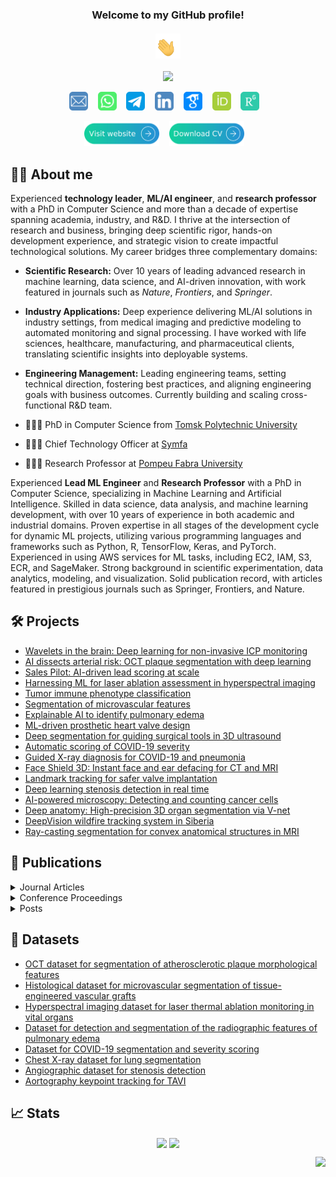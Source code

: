 <h3 align="center">
  Welcome to my GitHub profile!<br/><br/>
  <img src="media/waving_hand.gif" width="40px" height="40px">
</h3>

<!-- Typing SVG -->
<p align="center">
  <a href="https://github.com/ViacheslavDanilov"><img src="https://readme-typing-svg.herokuapp.com?font=montserrat+&size=20&duration=3500&color=2492D4&center=true&vCenter=true&width=500&lines=Skilled++Machine++Learning++Developer;Competent++in++Data++Science;PhD++in++Computer++Science;10%2B++years++of++coding++experience;Proficient++in++Medical++Imaging"></a>
</p>

<!-- Social icons section -->
<p align="center">
    <a href="mailto:viacheslav.v.danilov@gmail.com"><img width="30px" alt="Email" title="Email" src="media/email.png"/></a>
    &#8287;&#8287;
    <a href="https://wa.me/+79521825567"><img width="30px" alt="WhatsApp" title="WhatsApp" src="media/whatsapp.png"/></a>
    &#8287;&#8287;
    <a href="https://t.me/ballmaske"><img width="30px" alt="Telegram" title="Telegram" src="media/telegram.png"/></a>
    &#8287;&#8287;
    <a href="https://www.linkedin.com/in/viacheslav-danilov/"><img width="30px" alt="LinkedIn" title="LinkedIn" src="media/linkedin.png"/></a>
    &#8287;&#8287;
    <a href="https://scholar.google.com/citations?user=SJidGZkAAAAJ&hl=en"><img width="30px" alt="Google Scholar" title="Google Scholar" src="media/google_scholar.png"/></a>
    &#8287;&#8287;
    <a href="https://orcid.org/0000-0002-1413-1381"><img width="30px" alt="ORCID" title="ORCID" src="media/orcid.png"/></a>
    &#8287;&#8287;
    <a href="https://www.researchgate.net/profile/Viacheslav-Danilov-2"><img width="30px" alt="Research Gate" title="Research Gate" src="media/rg.png"/></a>
    &#8287;&#8287;
</p>

<!-- Personal website and CV -->
<p align="center">
    <a href="https://sites.google.com/view/viacheslav-danilov"><img width="120px" alt="Personal Webpage" title="Personal Webpage" src="media/website.svg"/></a>
    &#8287;&#8287;
    <a href="https://drive.google.com/uc?export=download&id=1jYs54eFCYc367ZKhWjH1Xfry4_sFI7Ir"><img width="120px" alt="PCV" title="CV" src="media/cv.svg"/></a>
    &#8287;&#8287;
</p>

## 🧑‍💻 About me

Experienced **technology leader**, **ML/AI engineer**, and **research professor** with a PhD in Computer Science and more than a decade of expertise spanning academia, industry, and R&D. I thrive at the intersection of research and business, bringing deep scientific rigor, hands-on development experience, and strategic vision to create impactful technological solutions. My career bridges three complementary domains:

- **Scientific Research:** Over 10 years of leading advanced research in machine learning, data science, and AI-driven innovation, with work featured in journals such as _Nature_, _Frontiers_, and _Springer_.
- **Industry Applications:** Deep experience delivering ML/AI solutions in industry settings, from medical imaging and predictive modeling to automated monitoring and signal processing. I have worked with life sciences, healthcare, manufacturing, and pharmaceutical clients, translating scientific insights into deployable systems.
- **Engineering Management:** Leading engineering teams, setting technical direction, fostering best practices, and aligning engineering goals with business outcomes. Currently building and scaling cross-functional R&D team.


- 👨🏻‍🎓 PhD in Computer Science from [Tomsk Polytechnic University](https://tpu.ru/en/)
- 👨🏻‍💻 Chief Technology Officer at [Symfa](https://www.symfa.com/)
- 👨🏻‍🔬 Research Professor at [Pompeu Fabra University](https://www.upf.edu/en/home)

Experienced **Lead ML Engineer** and **Research Professor** with a PhD in Computer Science, specializing in Machine Learning and Artificial Intelligence. Skilled in data science, data analysis, and machine learning development, with over 10 years of experience in both academic and industrial domains. Proven expertise in all stages of the development cycle for dynamic ML projects, utilizing various programming languages and frameworks such as Python, R, TensorFlow, Keras, and PyTorch. Experienced in using AWS services for ML tasks, including EC2, IAM, S3, ECR, and SageMaker. Strong background in scientific experimentation, data analytics, modeling, and visualization. Solid publication record, with articles featured in prestigious journals such as Springer, Frontiers, and Nature.






## 🛠️ Projects

- [Wavelets in the brain: Deep learning for non-invasive ICP monitoring](https://vdanilov.com/wavelets-in-the-brain/)
- [AI dissects arterial risk: OCT plaque segmentation with deep learning](https://vdanilov.com/ai-dissects-arterial-risk/)
- [Sales Pilot: AI-driven lead scoring at scale](https://vdanilov.com/sales-pilot/)
- [Harnessing ML for laser ablation assessment in hyperspectral imaging](https://vdanilov.com/harnessing-ml-for-laser-ablation/)
- [Tumor immune phenotype classification](https://vdanilov.com/tumor-immune-phenotype-classification/)
- [Segmentation of microvascular features](https://vdanilov.com/segmentation-of-microvascular-features/)
- [Explainable AI to identify pulmonary edema](https://vdanilov.com/explainable-ai-to-identify-pulmonary-edema/)
- [ML-driven prosthetic heart valve design](https://vdanilov.com/ml-driven-prosthetic-heart-valve-design/)
- [Deep segmentation for guiding surgical tools in 3D ultrasound](https://vdanilov.com/deep-segmentation-for-guiding-surgical-tools/)
- [Automatic scoring of COVID-19 severity](https://vdanilov.com/automatic-scoring-of-covid-severity/)
- [Guided X-ray diagnosis for COVID-19 and pneumonia](https://vdanilov.com/guided-x-ray-diagnosis/)
- [Face Shield 3D: Instant face and ear defacing for CT and MRI](https://vdanilov.com/face-shield-3d/)
- [Landmark tracking for safer valve implantation](https://vdanilov.com/landmark-tracking/)
- [Deep learning stenosis detection in real time](https://vdanilov.com/deep-learning-stenosis-detection/)
- [AI-powered microscopy: Detecting and counting cancer cells](https://vdanilov.com/ai-powered-microscopy/)
- [Deep anatomy: High-precision 3D organ segmentation via V-net](https://vdanilov.com/deep-anatomy/)
- [DeepVision wildfire tracking system in Siberia](https://vdanilov.com/deepvision-wildfire-tracking/)
- [Ray-casting segmentation for convex anatomical structures in MRI](https://vdanilov.com/ray-casting-segmentation/)

## 📖 Publications

<details><summary>Journal Articles</summary>

|                                                                                Title                                                                                |                                                           Journal                                                            | Quartile | IF  | Year |
|:-------------------------------------------------------------------------------------------------------------------------------------------------------------------:|:----------------------------------------------------------------------------------------------------------------------------:|:--------:|:---:|:----:|
|           [Segmentation and quantification of atherosclerotic plaques in optical coherence tomography](https://doi.org/10.1016/j.compbiomed.2025.111061)            |         [Computers in Biology and Medicine](https://www.sciencedirect.com/journal/computers-in-biology-and-medicine)         |    Q1    | 7.7 | 2025 |
|        [Uncovering unstable plaques: deep learning segmentation in optical coherence tomography](https://computeroptics.ru/eng/KO/Annot/KO49-5/490510e.html)        |                                 [Computer Optics](https://computeroptics.ru/eng/index.html)                                  |    Q3    | 1.2 | 2025 |
|              [Advancing laser ablation assessment in hyperspectral imaging through machine learning](https://doi.org/10.1016/j.compbiomed.2024.108849)              |         [Computers in Biology and Medicine](https://www.sciencedirect.com/journal/computers-in-biology-and-medicine)         |    Q1    | 7.7 | 2024 |
| [ML-driven segmentation of microvascular features during histological examination of tissue-engineered vascular grafts](https://doi.org/10.3389/fbioe.2024.1411680) |    [Frontiers in Bioengineering and Biotechnology](https://www.frontiersin.org/journals/bioengineering-and-biotechnology)    |    Q1    | 5.7 | 2024 |
|                            [Explainable AI to identify radiographic features of pulmonary edema](https://doi.org/10.1093/radadv/umae003)                            |                                    [Radiology Advances](https://academic.oup.com/radadv)                                     |    -     |  -  | 2024 |
|          [Perfect prosthetic heart valve: generative design with machine learning, modeling, and optimization](https://doi.org/10.3389/fbioe.2023.1238130)          |    [Frontiers in Bioengineering and Biotechnology](https://www.frontiersin.org/journals/bioengineering-and-biotechnology)    |    Q1    | 5.7 | 2023 |
|                        [Use of semi-synthetic data for catheter segmentation improvement](https://doi.org/10.1016/j.compmedimag.2023.102188)                        | [Computerized Medical Imaging and Graphics](https://www.sciencedirect.com/journal/computerized-medical-imaging-and-graphics) |    Q1    | 7.4 | 2023 |
|              [FABRIKx: tackling the inverse kinematics problem of continuum robots with variable curvature](https://doi.org/10.3390/robotics11060128)               |                                      [Robotics](https://www.mdpi.com/journal/robotics)                                       |    Q1    | 3.4 | 2022 |
|            [Automatic scoring of COVID-19 severity in X-ray imaging based on a novel deep learning workflow](https://doi.org/10.1038/s41598-022-15013-z)            |                                  [Nature Scientific Reports](https://www.nature.com/srep/)                                   |    Q1    | 5.0 | 2022 |
|                         [Indirect supervision applied to COVID-19 and pneumonia classification](https://doi.org/10.1016/j.imu.2021.100835)                          |                [Informatics in Medicine](https://www.journals.elsevier.com/informatics-in-medicine-unlocked)                 |    Q2    | 3.5 | 2022 |
|         [Aortography keypoint tracking for transcatheter aortic valve implantation based on multi-task learning](https://doi.org/10.3389/fcvm.2021.697737)          |             [Frontiers in Cardiovascular Medicine](https://www.frontiersin.org/journals/cardiovascular-medicine)             |    Q1    | 5.8 | 2021 |
|                     [Real-time coronary artery stenosis detection based on modern neural networks](https://doi.org/10.1038/s41598-021-87174-2)                      |                                  [Nature Scientific Reports](https://www.nature.com/srep/)                                   |    Q1    | 5.0 | 2021 |
|                       [Analysis of deep neural networks for detection of coronary artery stenosis](https://doi.org/10.1134/S0361768821030038)                       |                         [Programming and Computer Software](https://www.springer.com/journal/11086)                          |    Q3    | 1.4 | 2021 |
|                         [Segmentation based on propagation of dynamically changing superpixels](https://doi.org/10.1134/S0361768820030044)                          |                         [Programming and Computer Software](https://www.springer.com/journal/11086)                          |    Q3    | 1.4 | 2020 |
|                             [Feature selection algorithm based on PDF/PMF area difference](https://doi.org/10.1016/j.bspc.2019.101681)                              |  [Biomedical Signal Processing and Control](https://www.sciencedirect.com/journal/biomedical-signal-processing-and-control)  |    Q1    | 5.1 | 2019 |
|             [Efficient workflow for automatic segmentation of the right heart based on 2D echocardiography](https://doi.org/10.1007/s10554-018-1314-4)              |                  [International Journal of Cardiovascular Imaging](https://www.springer.com/journal/10554)                   |    Q2    | 2.3 | 2018 |
</details>

<details><summary>Conference Proceedings</summary>

|                                                                                   Title                                                                                    |                                                                             Conference                                                                              |           City           | Year |
|:--------------------------------------------------------------------------------------------------------------------------------------------------------------------------:|:-------------------------------------------------------------------------------------------------------------------------------------------------------------------:|:------------------------:|:----:|
|                  [Non-invasive intracranial pressure estimation from cerebral blood flow dynamics using wavelet-based deep learning](https://doi.org/ABC)                  |                 [European Conferences on Biomedical Optics](https://www.optica.org/events/topical_meetings/european_conferences_biomedical_optics/)                 |     Munich, Germany      | 2025 |
| [Intracranial pressure and cerebral blood flow pulse dynamics in patients with idiopathic normal pressure hydrocephalus during Katzman infusion test](https://doi.org/XYZ) |                 [European Conferences on Biomedical Optics](https://www.optica.org/events/topical_meetings/european_conferences_biomedical_optics/)                 |     Munich, Germany      | 2025 |
| [Hybrid convolutional and recurrent neural network for non-invasive intracranial pressure estimation from cerebral blood flow](https://doi.org/10.1364/BRAIN.2024.BTu3C.7) |                           [Optica Biophotonics Congress: Biomedical Optics](https://opg.optica.org/conference.cfm?meetingid=163&yr=2024)                            |   Miami, United States   | 2024 |
|     [Boosting segmentation accuracy of the deep learning models based on the synthetic data generation](https://doi.org/10.5194/isprs-archives-XLIV-2-W1-2021-33-2021)     | [Photogrammetric and computer vision techniques for video surveillance, biometrics and biomedicine](https://isprs-archives.copernicus.org/articles/XLIV-2-W1-2021/) |      Moscow, Russia      | 2021 |
|            [Comparative study of deep learning models for automatic coronary stenosis detection in X-ray angiography](http://ceur-ws.org/Vol-2744/paper75.pdf)             |                                                          [GraphiCon](https://www.graphicon.ru/en/node/208)                                                          | Saint Petersburg, Russia | 2020 |
|                           [Motion planning algorithm for continuum robots bending over obstacles](https://doi.org/10.1109/CTS48763.2019.8973282)                           |                            [International Conference on Control in Technical Systems](https://etu.ru/en/university/conferences/cts2019)                             | Saint Petersburg, Russia | 2020 |
|                             [Ray-based segmentation algorithm for medical imaging](https://doi.org/10.5194/isprs-archives-XLII-2-W12-37-2019)                              |   [Photogrammetric and computer vision techniques for video surveillance, biometrics and biomedicine](https://isprs-archives.copernicus.org/articles/XLII-2-W12/)   |      Moscow, Russia      | 2019 |
|                                [Inverse kinematics for steerable concentric continuum robots](https://doi.org/10.1007/978-981-13-9267-2_8)                                 |                                       [International Conference on Electromechanics and Robotics](https://guap.ru/en/zavread)                                       |      Kursk, Russia       | 2019 |
|                             [FABRIK-based inverse kinematics for multi-section continuum robots](https://ieeexplore.ieee.org/document/8624888)                             |                                                  [Mechatronika](https://mechatronika.fel.cvut.cz/2018/index.html)                                                   |   Brno, Czech Republic   | 2019 |
</details>

<details><summary>Posts</summary>

|                                                                                                    Title                                                                                                     |    Source     | Year |
|:------------------------------------------------------------------------------------------------------------------------------------------------------------------------------------------------------------:|:-------------:|:----:|
|                                               [Testing AI low-code platforms: What actually worked and what didn’t](https://symfa.com/blog/ai-low-code-tools)                                                |  Symfa Blog   | 2025 |
|           [The future of business challenges: People + AI or People vs AI](https://www.linkedin.com/posts/viacheslav-danilov_the-future-of-business-challenges-activity-7315342704802959379-spfI)            |   LinkedIn    | 2025 |
|                                      [Freelance tech trends: Top IT skills, pay rates, and regional demand](https://symfa.com/blog/top-skills-in-demand-in-gig-economy)                                      |  Symfa Blog   | 2025 |
|                                    [Freelance pricing trends: Industry, location, and expertise insights](https://symfa.com/blog/insights-and-trends-in-the-gig-economy)                                     |  Symfa Blog   | 2025 |
| [Transforming chaotic data into clarity: Practical insights and a streamlined pipeline](https://medium.com/@symfa_stories/from-data-chaos-to-clarity-streamlining-a-freelance-platform-dataset-96534c6af1fc) |    Medium     | 2024 |
|                     [Harnessing AI for histopathology: A leap towards precision medicine](https://quantori.com/blog/harnessing-ai-for-histopathology-a-leap-towards-precision-medicine)                      | Quantori Blog | 2024 |
</details>

## 📁 Datasets

- [OCT dataset for segmentation of atherosclerotic plaque morphological features](https://doi.org/10.5281/zenodo.14478209)
- [Histological dataset for microvascular segmentation of tissue-engineered vascular grafts](https://doi.org/10.5281/zenodo.10838383)
- [Hyperspectral imaging dataset for laser thermal ablation monitoring in vital organs](https://doi.org/10.5281/zenodo.10444212)
- [Dataset for detection and segmentation of the radiographic features of pulmonary edema](https://doi.org/10.5281/zenodo.8383776)
- [Dataset for COVID-19 segmentation and severity scoring](https://data.mendeley.com/datasets/36fjrg9s69/1)
- [Chest X-ray dataset for lung segmentation](https://data.mendeley.com/datasets/8gf9vpkhgy/1)
- [Angiographic dataset for stenosis detection](https://data.mendeley.com/datasets/ydrm75xywg/2)
- [Aortography keypoint tracking for TAVI](https://data.mendeley.com/datasets/pgynfy766g/2)

## 📈 Stats

<p align="center">
    <a href="https://github.com/ViacheslavDanilov"><img src="https://github-readme-stats.vercel.app/api?username=ViacheslavDanilov&include_all_commits=true&show_icons=true&hide_border=false" align="center" height="175" ></a>
    <a href="https://github.com/ViacheslavDanilov"><img src='https://github-readme-stats.vercel.app/api/top-langs/?username=ViacheslavDanilov&hide=jupyter%20notebook&card_width=250&layout=compact&hide_border=false' align="center" height="175" ></a>
</p>

<!-- View counter -->
<p align="right">
  <a href="https://github.com/ViacheslavDanilov"><img src="https://komarev.com/ghpvc/?username=ViacheslavDanilov&style=for-the-badge"></a>
</p>
